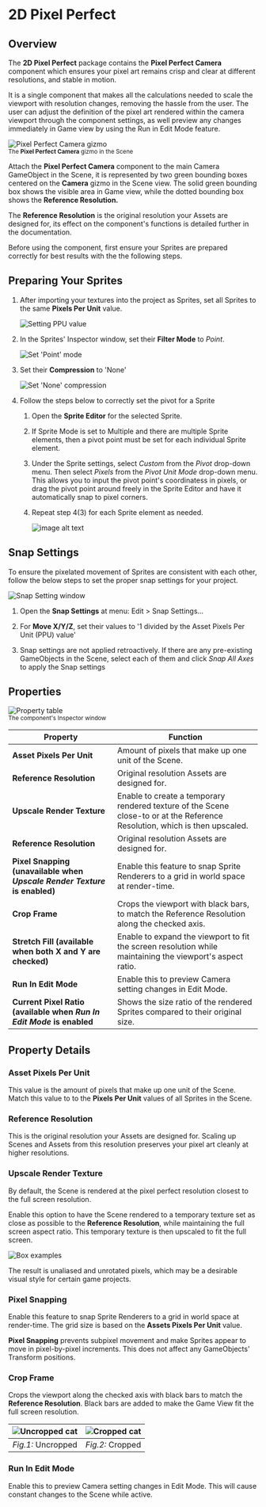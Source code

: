 # 2D Pixel Perfect 

## Overview

The **2D Pixel Perfect** package contains the **Pixel Perfect Camera** component which ensures your pixel art remains crisp and clear at different resolutions, and stable in motion.  

It is a single component that makes all the calculations needed to scale the viewport with resolution changes, removing the hassle from the user. The user can adjust the definition of the pixel art rendered within the camera viewport through the component settings, as well preview any changes immediately in Game view by using the Run in Edit Mode feature.

![Pixel Perfect Camera gizmo](images/2D_Pix_image_0.png)  
<sub>The **Pixel Perfect Camera** gizmo in the Scene</sub>

Attach the **Pixel Perfect Camera** component to the main Camera GameObject in the Scene, it is represented by two green bounding boxes centered on the **Camera** gizmo in the Scene view. The solid green bounding box shows the visible area in Game view, while the dotted bounding box shows the **Reference Resolution.**

The **Reference Resolution** is the original resolution your Assets are designed for, its effect on the component's functions is detailed further in the documentation.

Before using the component, first ensure your Sprites are prepared correctly for best results with the the following steps.

## Preparing Your Sprites

1. After importing your textures into the project as Sprites, set all Sprites to the same **Pixels Per Unit** value.

    ![Setting PPU value](images/2D_Pix_image_1.png)

2. In the Sprites' Inspector window, set their **Filter Mode** to *Point*.

    ![Set 'Point' mode](images/2D_Pix_image_2.png)

3. Set their **Compression** to 'None'

    ![Set 'None' compression](images/2D_Pix_image_3.png)

4. Follow the steps below to correctly set the pivot for a Sprite
 
    1. Open the **Sprite Editor** for the selected Sprite. 

    2. If Sprite Mode is set to Multiple and there are multiple Sprite elements, then a pivot point must be set for each individual Sprite element.

    3. Under the Sprite settings, select *Custom* from the *Pivot* drop-down menu. Then select *Pixels* from the *Pivot Unit Mode* drop-down menu. This allows you to input the pivot point's coordinatess in pixels, or drag the pivot point around freely in the Sprite Editor and have it automatically snap to pixel corners.

    4. Repeat step 4(3) for each Sprite element as needed.
    
        ![image alt text](images/2D_Pix_image_4.png)

## Snap Settings

To ensure the pixelated movement of Sprites are consistent with each other, follow the below steps to set the proper snap settings for your project.

![Snap Setting window](images/2D_Pix_image_5.png)

1. Open the **Snap Settings** at menu: Edit > Snap Settings...

2. For **Move X/Y/Z**, set their values to '1 divided by the Asset Pixels Per Unit (PPU) value'

3. Snap settings are not applied retroactively. If there are any pre-existing GameObjects in the  Scene, select each of them and click *Snap All Axes* to apply the Snap settings

## Properties

![Property table](images/2D_Pix_image_6.png)  
<sub>The component's Inspector window</sub>

|**Property**|**Function**|
| --- | --- |
|**Asset Pixels Per Unit**|Amount of pixels that make up one unit of the Scene.|
|**Reference Resolution**|Original resolution Assets are designed for.|
|**Upscale Render Texture**|Enable to create a temporary rendered texture of the Scene close-to or at the Reference Resolution, which is then upscaled.|
|**Reference Resolution**|Original resolution Assets are designed for.|
|**Pixel Snapping (unavailable when _Upscale Render Texture_ is enabled)**|Enable this feature to snap Sprite Renderers to a grid in world space at render-time.|
|**Crop Frame**|Crops the viewport with black bars, to match the Reference Resolution along the checked axis.|
|**Stretch Fill (available when both X and Y are checked)**|Enable to expand the viewport to fit the screen resolution while maintaining the viewport's aspect ratio.|
|**Run In Edit Mode**|Enable this to preview Camera setting changes in Edit Mode.|
|**Current Pixel Ratio (available when _Run In Edit Mode_ is enabled**|Shows the size ratio of the rendered Sprites compared to their original size.|

## Property Details

### Asset Pixels Per Unit

This value is the amount of pixels that make up one unit of the Scene. Match this value to to the **Pixels Per Unit** values of all Sprites in the Scene. 

### Reference Resolution

This is the original resolution your Assets are designed for. Scaling up Scenes and Assets from this resolution preserves your pixel art cleanly at higher resolutions.

### Upscale Render Texture

By default, the Scene is rendered at the pixel perfect resolution closest to the full screen resolution. 

Enable this option to have the Scene rendered to a temporary texture set as close as possible to the **Reference Resolution**, while maintaining the full screen aspect ratio. This temporary texture is then upscaled to fit the full screen.

![Box examples](images/2D_Pix_image_7.png)

The result is unaliased and unrotated pixels, which may be a desirable visual style for certain game projects.

### Pixel Snapping

Enable this feature to snap Sprite Renderers to a grid in world space at render-time. The grid size is based on the **Assets Pixels Per Unit** value. 

**Pixel Snapping** prevents subpixel movement and make Sprites appear to move in pixel-by-pixel increments. This does not affect any GameObjects' Transform positions.

### Crop Frame

Crops the viewport along the checked axis with black bars to match the **Reference Resolution**. Black bars are added to make the Game View fit the full screen resolution.

|![Uncropped cat](images/2D_Pix_image_8.png)|![Cropped cat](images/2D_Pix_image_9.png)|
|:---:|:---:|
| *Fig.1:* Uncropped | *Fig.2:* Cropped |

### Run In Edit Mode

Enable this to preview Camera setting changes in Edit Mode. This will cause constant changes to the Scene while active.

